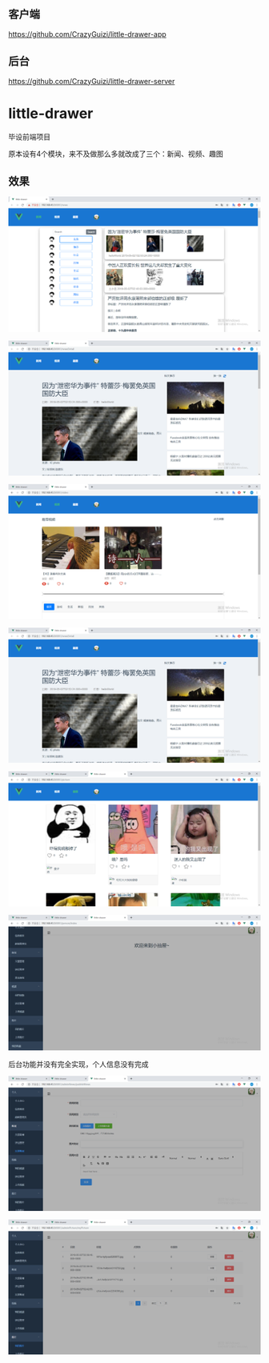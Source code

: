 ## 客户端
https://github.com/CrazyGuizi/little-drawer-app
## 后台
https://github.com/CrazyGuizi/little-drawer-server

# little-drawer
毕设前端项目

原本设有4个模块，来不及做那么多就改成了三个：新闻、视频、趣图

## 效果

![新闻页](https://github.com/CrazyGuizi/little-drawer/blob/master/doc/news-index.png)


![新闻详情](https://github.com/CrazyGuizi/little-drawer/blob/master/doc/news-detail.png)

![视频页](https://github.com/CrazyGuizi/little-drawer/blob/master/doc/video-inex.png)

![视频详情](https://github.com/CrazyGuizi/little-drawer/blob/master/doc/news-detail.png)

![趣图页](https://github.com/CrazyGuizi/little-drawer/blob/master/doc/picture.png)

![后台管理](https://github.com/CrazyGuizi/little-drawer/blob/master/doc/admin.png)

后台功能并没有完全实现，个人信息没有完成


![发表新闻](https://github.com/CrazyGuizi/little-drawer/blob/master/doc/admin-news.png)

![发布的图片](https://github.com/CrazyGuizi/little-drawer/blob/master/doc/admin-picture.png)